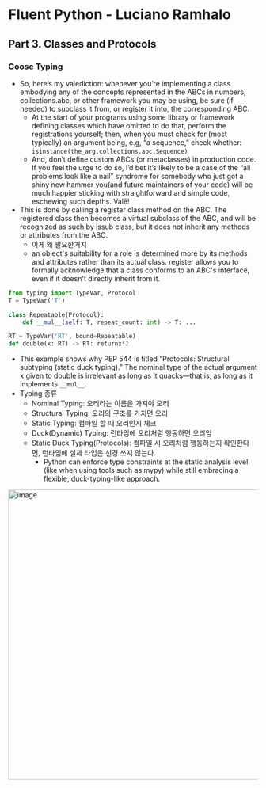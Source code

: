 # Fluent Python - Luciano Ramhalo
## Part 3. Classes and Protocols
### Goose Typing
- So, here’s my valediction: whenever you’re implementing a class embodying any of the concepts represented in the ABCs in numbers, collections.abc, or other framework you may be using, be sure (if needed) to subclass it from, or register it into, the corresponding ABC.
    - At the start of your programs using some library or framework defining classes which have omitted to do that, perform the registrations yourself; then, when you must check for (most typically) an argument being, e.g, “a sequence,” check whether: `isinstance(the_arg,collections.abc.Sequence)`
    - And, don’t define custom ABCs (or metaclasses) in production code. If you feel the urge to do so, I’d bet it’s likely to be a case of the “all problems look like a nail” syndrome for somebody who just got a shiny new hammer you(and future maintainers of your code) will be much happier sticking with straightforward and simple code, eschewing such depths. Valē!
- This is done by calling a register class method on the ABC. The registered class then becomes a virtual subclass of the ABC, and will be recognized as such by issub class, but it does not inherit any methods or attributes from the ABC.
    - 이게 왜 필요한거지
    - an object's suitability for a role is determined more by its methods and attributes rather than its actual class. register allows you to formally acknowledge that a class conforms to an ABC's interface, even if it doesn't directly inherit from it.

```python
from typing import TypeVar, Protocol
T = TypeVar('T')

class Repeatable(Protocol):
    def __mul__(self: T, repeat_count: int) -> T: ...

RT = TypeVar('RT', bound=Repeatable)
def double(x: RT) -> RT: returnx*2
```

- This example shows why PEP 544 is titled “Protocols: Structural subtyping (static duck typing).” The nominal type of the actual argument x given to double is irrelevant as long as it quacks—that is, as long as it implements `__mul__`.
- Typing 종류
    - Nominal Typing: 오리라는 이름을 가져야 오리
    - Structural Typing: 오리의 구조를 가지면 오리
    - Static Typing: 컴파일 할 때 오리인지 체크
    - Duck(Dynamic) Typing: 런타임에 오리처럼 행동하면 오리임
    - Static Duck Typing(Protocols): 컴파일 시 오리처럼 행동하는지 확인한다면, 런타임에 실제 타입은 신경 쓰지 않는다.
        - Python can enforce type constraints at the static analysis level (like when using tools such as mypy) while still embracing a flexible, duck-typing-like approach.

<img width="586" alt="image" src="https://github.com/junuMoon/review/assets/52732827/eb366189-4b5f-4c16-b33b-2f6a7eac4f28">

